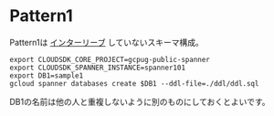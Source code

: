# Pattern1

Pattern1は [インターリーブ](https://cloud.google.com/spanner/docs/schema-and-data-model?hl=en#parent-child) していないスキーマ構成。

``` Pattern1用のDBを作成する
export CLOUDSDK_CORE_PROJECT=gcpug-public-spanner
export CLOUDSDK_SPANNER_INSTANCE=spanner101
export DB1=sample1
gcloud spanner databases create $DB1 --ddl-file=./ddl/ddl.sql
```

DB1の名前は他の人と重複しないように別のものにしておくとよいです。